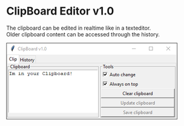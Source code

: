 # ClipBoard Editor v1.0
The clipboard can be edited in realtime like in a texteditor. \
Older clipboard content can be accessed through the history.

![image](reference/clipboard_editor.png) 